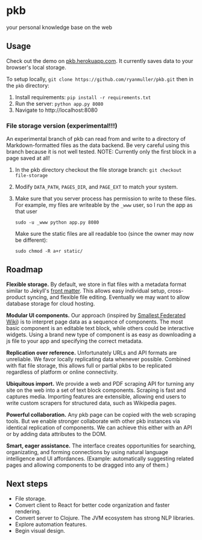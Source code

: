 # pkb

your personal knowledge base on the web

## Usage

Check out the demo on [pkb.herokuapp.com](http://pkb.herokuapp.com). It
currently saves data to your browser's local storage.

To setup locally, `git clone https://github.com/ryanmuller/pkb.git` then
in the `pkb` directory:

1. Install requirements: `pip install -r requirements.txt`
2. Run the server: `python app.py 8080`
3. Navigate to http://localhost:8080

### File storage version (experimental!!!)

An experimental branch of pkb can read from and write to a directory of
Markdown-formatted files as the data backend. Be very careful using this
branch because it is not well tested. NOTE: Currently only the first
block in a page saved at all!

1. In the pkb directory checkout the file storage branch: `git checkout file-storage`
2. Modify `DATA_PATH`, `PAGES_DIR`, and `PAGE_EXT` to match your system.
3. Make sure that you server process has permission to write to these
   files. For example, my files are writeable by the `_www` user, so I
   run the app as that user

   ```
   sudo -u _www python app.py 8080
   ```

   Make sure the static files are all readable too (since the owner may now
   be different):

   ```
   sudo chmod -R a+r static/
   ```

## Roadmap

**Flexible storage.** By default, we store in flat files with a metadata
format similar to Jekyll's [front
matter](http://jekyllrb.com/docs/frontmatter/). This allows easy
individual setup, cross-product syncing, and flexible file editing.
Eventually we may want to allow database storage for cloud hosting.

**Modular UI components.** Our approach (inspired by [Smallest Federated
Wiki](https://github.com/WardCunningham/Smallest-Federated-Wiki)) is to
interpret page data as a sequence of components. The most basic
component is an editable text block, while others could be interactive
widgets. Using a brand new type of component is as easy as downloading a
js file to your app and specifying the correct metadata.

**Replication over reference.** Unfortunately URLs and API formats are
unreliable. We favor locally replicating data whenever possible.
Combined with flat file storage, this allows full or partial pkbs to be
replicated regardless of platform or online connectivity.

**Ubiquitous import.** We provide a web and PDF scraping API for turning
any site on the web into a set of text block components. Scraping is
fast and captures media. Importing features are extensible, allowing end
users to write custom scrapers for structured data, such as Wikipedia
pages.

**Powerful collaboration.** Any pkb page can be copied with the web
scraping tools. But we enable stronger collaborate with other pkb
instances via identical replication of components. We can achieve this
either with an API or by adding data attributes to the DOM.

**Smart, eager assistance.** The interface creates opportunities for
searching, organizating, and forming connections by using natural
language intelligence and UI affordances. (Example: automatically
suggesting related pages and allowing components to be dragged into any
of them.)

## Next steps

- File storage.
- Convert client to React for better code organization and faster
  rendering.
- Convert server to Clojure. The JVM ecosystem has strong NLP libraries.
- Explore automation features.
- Begin visual design.
